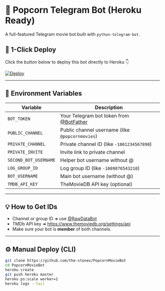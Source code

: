 # 🍿 Popcorn Telegram Bot (Heroku Ready)

A full-featured Telegram movie bot built with `python-telegram-bot`.

## 🚀 1-Click Deploy

Click the button below to deploy this bot directly to Heroku 👇

[![Deploy](https://www.herokucdn.com/deploy/button.svg)](https://heroku.com/deploy?template=https://github.com/the-stonex/PopcornMovieBot)

---

## 🧩 Environment Variables

| Variable | Description |
|-----------|--------------|
| `BOT_TOKEN` | Your Telegram bot token from [@BotFather](https://t.me/BotFather) |
| `PUBLIC_CHANNEL` | Public channel username (like `@popcornmovies`) |
| `PRIVATE_CHANNEL` | Private channel ID (like `-1001234567890`) |
| `PRIVATE_INVITE` | Invite link to private channel |
| `SECOND_BOT_USERNAME` | Helper bot username without @ |
| `LOG_GROUP_ID` | Log group ID (like `-1009876543210`) |
| `BOT_USERNAME` | Main bot username (without @) |
| `TMDB_API_KEY` | TheMovieDB API key (optional) |

---

## 💡 How to Get IDs

- Channel or group ID ➜ use [@RawDataBot](https://t.me/RawDataBot)
- TMDb API key ➜ https://www.themoviedb.org/settings/api
- Make sure your bot is **member** of both channels.

---

## ⚙️ Manual Deploy (CLI)

```bash
git clone https://github.com/the-stonex/PopcornMovieBot
cd PopcornMovieBot
heroku create
git push heroku master
heroku ps:scale worker=1
heroku logs --tail
